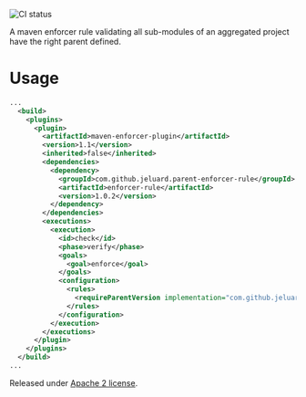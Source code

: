 ![CI status](https://secure.travis-ci.org/jeluard/parent-enforcer-rule.png)

A maven enforcer rule validating all sub-modules of an aggregated project have the right parent defined.

# Usage

```xml
...
  <build>
    <plugins>
      <plugin>
        <artifactId>maven-enforcer-plugin</artifactId>
        <version>1.1</version>
        <inherited>false</inherited>
        <dependencies>
          <dependency>
            <groupId>com.github.jeluard.parent-enforcer-rule</groupId>
            <artifactId>enforcer-rule</artifactId>
            <version>1.0.2</version>
          </dependency>
        </dependencies>
        <executions>
          <execution>
            <id>check</id>
            <phase>verify</phase>
            <goals>
              <goal>enforce</goal>
            </goals>
            <configuration>
              <rules>
                <requireParentVersion implementation="com.github.jeluard.maven.ParentEnforcerRule" />
              </rules>
            </configuration>
          </execution>
        </executions>
      </plugin>
    </plugins>
  </build>
...
```

Released under [Apache 2 license](http://www.apache.org/licenses/LICENSE-2.0.html).
